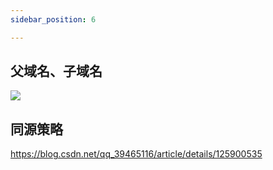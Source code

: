 ```yaml
---
sidebar_position: 6

---
```


## 父域名、子域名

![](https://raw.githubusercontent.com/Minyym/figure-bed/master/img/202211291104305.png)

## 同源策略

https://blog.csdn.net/qq_39465116/article/details/125900535